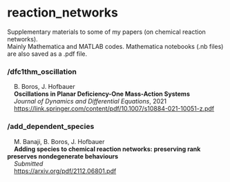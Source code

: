 # reaction_networks
Supplementary materials to some of my papers (on chemical reaction networks).  
Mainly Mathematica and MATLAB codes. Mathematica notebooks (.nb files) are also saved as a .pdf file.

### /dfc1thm_oscillation
&nbsp;&nbsp;&nbsp;&nbsp;B. Boros, J. Hofbauer  
&nbsp;&nbsp;&nbsp;&nbsp;**Oscillations in Planar Deficiency-One Mass-Action Systems**  
&nbsp;&nbsp;&nbsp;&nbsp;*Journal of Dynamics and Differential Equations*, 2021  
&nbsp;&nbsp;&nbsp;&nbsp;https://link.springer.com/content/pdf/10.1007/s10884-021-10051-z.pdf

### /add_dependent_species
&nbsp;&nbsp;&nbsp;&nbsp;M. Banaji, B. Boros, J. Hofbauer  
&nbsp;&nbsp;&nbsp;&nbsp;**Adding species to chemical reaction networks: preserving rank preserves nondegenerate behaviours**  
&nbsp;&nbsp;&nbsp;&nbsp;*Submitted*  
&nbsp;&nbsp;&nbsp;&nbsp;https://arxiv.org/pdf/2112.06801.pdf
